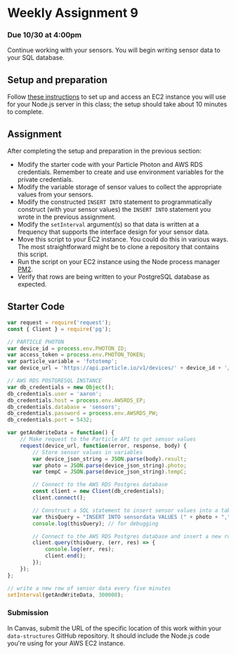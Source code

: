 # Weekly Assignment 9

### Due 10/30 at 4:00pm

Continue working with your sensors. You will begin writing sensor data to your SQL database.

## Setup and preparation

Follow [these instructions](https://github.com/visualizedata/data-structures/blob/master/assignments/weekly_assignment_09_documentation.md) to set up and access an EC2 instance you will use for your Node.js server in this class; the setup should take about 10 minutes to complete. 

## Assignment 

After completing the setup and preparation in the previous section:  
* Modify the starter code with your Particle Photon and AWS RDS credentials. Remember to create and use environment variables for the private credentials.  
* Modify the variable storage of sensor values to collect the appropriate values from your sensors.  
* Modify the constructed `INSERT INTO` statement to programmatically construct (with your sensor values) the `INSERT INTO` statement you wrote in the previous assignment.  
* Modify the `setInterval` argument(s) so that data is written at a frequency that supports the interface design for your sensor data.  
* Move this script to your EC2 instance. You could do this in various ways. The most straightforward might be to clone a repository that contains this script.   
* Run the script on your EC2 instance using the Node process manager [PM2](http://pm2.keymetrics.io/).    
* Verify that rows are being written to your PostgreSQL database as expected.  

## Starter Code

```javascript
var request = require('request');
const { Client } = require('pg');

// PARTICLE PHOTON
var device_id = process.env.PHOTON_ID;
var access_token = process.env.PHOTON_TOKEN;
var particle_variable = 'fototemp';
var device_url = 'https://api.particle.io/v1/devices/' + device_id + '/' + particle_variable + '?access_token=' + access_token;

// AWS RDS POSTGRESQL INSTANCE
var db_credentials = new Object();
db_credentials.user = 'aaron';
db_credentials.host = process.env.AWSRDS_EP;
db_credentials.database = 'sensors';
db_credentials.password = process.env.AWSRDS_PW;
db_credentials.port = 5432;

var getAndWriteData = function() {
    // Make request to the Particle API to get sensor values
    request(device_url, function(error, response, body) {
        // Store sensor values in variables
        var device_json_string = JSON.parse(body).result;
        var photo = JSON.parse(device_json_string).photo;
        var tempC = JSON.parse(device_json_string).tempC;

        // Connect to the AWS RDS Postgres database
        const client = new Client(db_credentials);
        client.connect();

        // Construct a SQL statement to insert sensor values into a table
        var thisQuery = "INSERT INTO sensordata VALUES (" + photo + "," + tempC + ", DEFAULT);";
        console.log(thisQuery); // for debugging

        // Connect to the AWS RDS Postgres database and insert a new row of sensor values
        client.query(thisQuery, (err, res) => {
            console.log(err, res);
            client.end();
        });
    });
};

// write a new row of sensor data every five minutes
setInterval(getAndWriteData, 300000);
```

### Submission

In Canvas, submit the URL of the specific location of this work within your `data-structures` GitHub repository. It should include the Node.js code you're using for your AWS EC2 instance.  